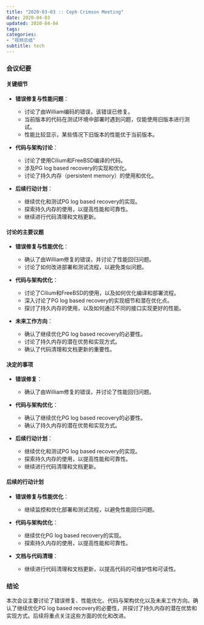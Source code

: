 ```yaml
---
title: "2020-03-03 :: Ceph Crimson Meeting"
date: 2020-04-03
updated: 2020-04-04
tags:
categories:
- "视频总结"
subtitle: tech
---
```



### 会议纪要

#### 关键细节
- **错误修复与性能问题**：
  - 讨论了由William编码的错误，该错误已修复。
  - 当前版本的代码在测试环境中部署时遇到问题，仅能使用旧版本进行测试。
  - 性能比较显示，某些情况下旧版本的性能优于当前版本。

- **代码与架构讨论**：
  - 讨论了使用Cilium和FreeBSD编译的代码。
  - 涉及PG log based recovery的实现和优化。
  - 讨论了持久内存（persistent memory）的使用和优化。

- **后续行动计划**：
  - 继续优化和测试PG log based recovery的实现。
  - 探索持久内存的使用，以提高性能和可靠性。
  - 继续进行代码清理和文档更新。

#### 讨论的主要议题
- **错误修复与性能优化**：
  - 确认了由William修复的错误，并讨论了性能回归问题。
  - 讨论了如何改进部署和测试流程，以避免类似问题。

- **代码与架构优化**：
  - 讨论了Cilium和FreeBSD的使用，以及如何优化编译和部署流程。
  - 深入讨论了PG log based recovery的实现细节和潜在优化点。
  - 探讨了持久内存的使用，以及如何通过不同的接口实现更好的性能。

- **未来工作方向**：
  - 确认了继续优化PG log based recovery的必要性。
  - 讨论了持久内存的潜在优势和实现方式。
  - 确认了代码清理和文档更新的重要性。

#### 决定的事项
- **错误修复**：
  - 确认了由William修复的错误，并讨论了性能回归问题。

- **代码与架构优化**：
  - 确认了继续优化PG log based recovery的必要性。
  - 确认了持久内存的潜在优势和实现方式。

- **后续行动计划**：
  - 继续优化和测试PG log based recovery的实现。
  - 探索持久内存的使用，以提高性能和可靠性。
  - 继续进行代码清理和文档更新。

#### 后续的行动计划
- **错误修复与性能优化**：
  - 继续监控和优化部署和测试流程，以避免性能回归问题。

- **代码与架构优化**：
  - 继续优化PG log based recovery的实现。
  - 探索持久内存的使用，以提高性能和可靠性。

- **文档与代码清理**：
  - 继续进行代码清理和文档更新，以提高代码的可维护性和可读性。

### 结论
本次会议主要讨论了错误修复、性能优化、代码与架构优化以及未来工作方向。确认了继续优化PG log based recovery的必要性，并探讨了持久内存的潜在优势和实现方式。后续将重点关注这些方面的优化和改进。